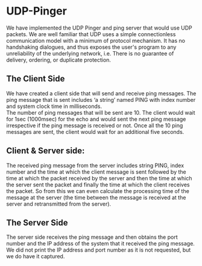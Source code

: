 # UDP-Pinger
We have implemented the UDP Pinger and ping server that would use UDP packets. We are well familiar that UDP uses a simple connectionless communication model with a minimum of protocol mechanism. It has no handshaking dialogues, and thus exposes the user's program to any unreliability of the underlying network, i.e. There is no guarantee of delivery, ordering, or duplicate protection.
## The Client Side
We have created a client side that will send and receive ping messages. 
The ping message that is sent includes ‘a string’ named PING with index number and system clock time in milliseconds.  
The number of ping messages that will be sent are 10. 
The client would wait for 1sec (1000msec) for the echo and would sent the next ping message irrespective if the ping message is received or not. 
Once all the 10 ping messages are sent, the client would wait for an additional five seconds. 
## Client & Server side:
The received ping message from the server includes string PING, index number and the time at which the client message is sent followed by the time at which the packet received by the server and then the time at which the server sent the packet and finally the time at which the client receives the packet. So from this we can even calculate the processing time of the message at the server (the time between the message is received at the server and retransmitted from the server).
## The Server Side
The server side receives the ping message and then obtains the port number and the IP address of the system that it received the ping message. We did not print the IP address and port number as it is not requested, but we do have it captured.

